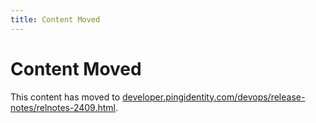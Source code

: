 ```yaml
---
title: Content Moved
---
```

# Content Moved

This content has moved to [developer.pingidentity.com/devops/release-notes/relnotes-2409.html](https://developer.pingidentity.com/devops/release-notes/relnotes-2409.html).
